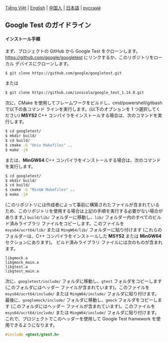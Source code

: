 [Tiếng Việt](./README_Vietnamese.md) | [English](../README.md) | [中国人](./README_Chinese.md) | [日本語](./README_Japanese.md) | [русский](./README_Russian.md)
## Google Test のガイドライン
#### インストール手順
まず、プロジェクトの GitHub から Google Test をクローンします。https://github.com/google/googletest にリンクするか、このリポジトリをローカル デバイスにクローンします。
```bash
$ git clone https://github.com/google/googletest.git
```
または
```bash
$ git clone https://github.com/ionicola/google_test_1.14.0.git
```
次に、CMake を使用してフレームワークをビルドし、cmd/powershell/gitbash で以下の各コマンド ラインを実行します。(以下のオプションを 1 つ選択してください)
**MSYS2** C++ コンパイラをインストールする場合は、次のコマンドを実行します。
```bash
$ cd googletest/
$ mkdir build/
$ cd build/
$ cmake -G "Unix Makefiles" ..
$ make -j4
```
または、**MinGW64** C++ コンパイラをインストールする場合は、次のコマンドを実行します。
```bash
$ cd googletest/
$ mkdir build/
$ cd build/
$ cmake -G "MinGW Makefiles" ..
$ make -j4
```
(このリポジトリには作成者によって事前に構築されたファイルが含まれているため、このリポジトリを使用する場合は上記の手順を実行する必要がない場合があります。)
`build/lib/` フォルダーに移動し、`lib/` フォルダー内のすべてのビルド済みライブラリ ファイルをコピーします。このファイルを `msys64/ucrt64/lib/` または `MingW64/lib/` フォルダーに貼り付けます (これらのフォルダーは、C++ コンパイラをインストールした **MSYS2** または **MinGW64** セクションにあります)。
ビルド済みライブラリ ファイルには次のものが含まれます。
```
libgmock.a
libgmock_main.a
libgtest.a
libgtest_main.a
```
次に、`googletest/include/` フォルダに移動し、`gtest` フォルダをコピーします (このフォルダにはヘッダー ファイルが含まれています)。このファイルを `msys64/ucrt64/include/` または `MingW64/include/` フォルダに貼り付けます。
最後に、`googlemock/include/` フォルダに移動し、`gmock` フォルダをコピーします (このフォルダにはヘッダー ファイルが含まれています)。このファイルを `msys64/ucrt64/include/` または `MingW64/include/` フォルダに貼り付けます。
これで、プロジェクトでこのヘッダーを使用して Google Test framework を使用できるようになります。
```.cpp
#include <gtest/gtest.h>
```